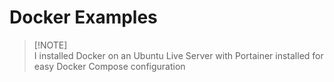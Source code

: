 # Docker Examples

> [!NOTE]\
> I installed Docker on an Ubuntu Live Server with Portainer installed for easy Docker Compose configuration
>
> 


